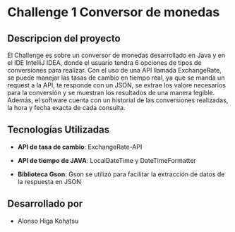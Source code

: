 
<h1>Challenge 1 Conversor de monedas</h1>
<h2>Descripcion del proyecto</h2>
El Challenge es sobre un conversor de monedas desarrollado en Java y en el IDE IntelliJ IDEA, donde el usuario tendra 6 opciones de tipos de conversiones para realizar. Con el uso de una API llamada ExchangeRate, se puede manejar las tasas de cambio en tiempo real, ya que se manda un request a la API,
te responde con un JSON, se extrae los valore necesarios para la conversión y se muestran los resultados de una manera legible. Además, el software cuenta con un historial de las conversiones realizadas, la hora y fecha exacta de cada consulta.

<h2>Tecnologías Utilizadas</h2>

  - **API de tasa de cambio**: ExchangeRate-API
  
  - **API de tiempo de JAVA**: LocalDateTime y DateTimeFormatter
    
  - **Biblioteca Gson**: Gson se utilizó para facilitar la extracción de datos de la respuesta en JSON 

<h2>Desarrollado por</h2>

  -  Alonso Higa Kohatsu
  
